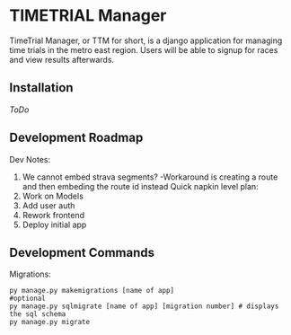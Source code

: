 # TIMETRIAL Manager
TimeTrial Manager, or TTM for short, is a django application for managing time trials in the metro east region. Users will be able to signup for races and view results afterwards.

## Installation
*ToDo*

## Development Roadmap
Dev Notes:
1. We cannot embed strava segments? -Workaround is creating a route and then embeding the route id instead
Quick napkin level plan:
1. Work on Models
2. Add user auth
3. Rework frontend
4. Deploy initial app

## Development Commands
Migrations:
```
py manage.py makemigrations [name of app]
#optional
py manage.py sqlmigrate [name of app] [migration number] # displays the sql schema
py manage.py migrate
```